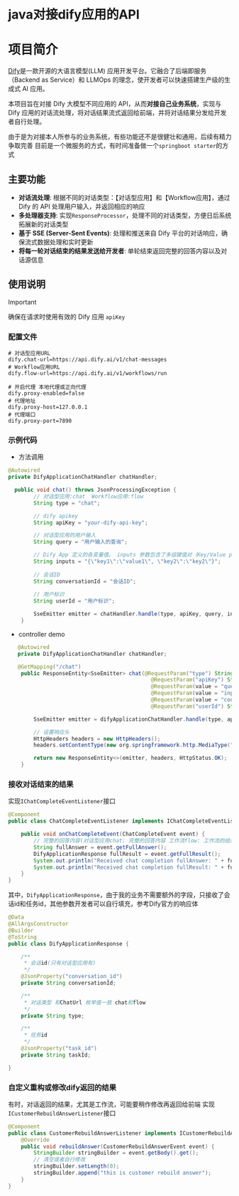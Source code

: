 # java对接dify应用的API

# 项目简介
[Dify](https://cloud.dify.ai/)是一款开源的大语言模型(LLM) 应用开发平台。它融合了后端即服务（Backend as Service）和 LLMOps 的理念，使开发者可以快速搭建生产级的生成式 AI 应用。

本项目旨在对接 Dify 大模型不同应用的 API，从而**对接自己业务系统**，实现与 Dify 应用的对话流处理，将对话结果流式返回给前端，并将对话结果分发给开发者自行处理。

由于是为对接本人所参与的业务系统，有些功能还不是很健壮和通用，后续有精力争取完善
目前是一个微服务的方式，有时间准备做一个`springboot starter`的方式

## 主要功能

- **对话流处理**: 根据不同的对话类型：【对话型应用】和【Workflow应用】，通过 Dify 的 API 处理用户输入，并返回相应的响应
- **多处理器支持**: 实现`ResponseProcessor`，处理不同的对话类型，方便日后系统拓展新的对话类型
- **基于 SSE (Server-Sent Events)**: 处理和推送来自 Dify 平台的对话响应，确保流式数据处理和实时更新
- **将每一轮对话结束的结果发送给开发者**: 单轮结束返回完整的回答内容以及对话源信息

## 使用说明

> [!IMPORTANT]
> 确保在请求时使用有效的 Dify 应用 `apiKey`

### 配置文件
```properties
# 对话型应用URL
dify.chat-url=https://api.dify.ai/v1/chat-messages
# Workflow应用URL
dify.flow-url=https://api.dify.ai/v1/workflows/run

# 开启代理 本地代理或正向代理
dify.proxy-enabled=false
# 代理地址
dify.proxy-host=127.0.0.1
# 代理端口
dify.proxy-port=7890
```




### 示例代码
- 方法调用

```java
@Autowired
private DifyApplicationChatHandler chatHandler;

  public void chat() throws JsonProcessingException {
        // 对话型应用:chat  Workflow应用:flow
        String type = "chat";

        // dify apikey
        String apiKey = "your-dify-api-key";

        // 对话型应用的用户输入
        String query = "用户输入的查询";

        // Dify App 定义的各变量值。 inputs 参数包含了多组键值对（Key/Value pairs），每组的键对应一个特定变量，每组的值则是该变量的具体值
        String inputs = "{\"key1\":\"value1\", \"key2\":\"key2\"}";
        
        // 会话ID
        String conversationId = "会话ID";
        
        // 用户标识
        String userId = "用户标识";

        SseEmitter emitter = chatHandler.handle(type, apiKey, query, inputs, conversationId, userId);
    }
```

- controller demo

```java
   @Autowired
   private DifyApplicationChatHandler chatHandler;

   @GetMapping("/chat")
    public ResponseEntity<SseEmitter> chat(@RequestParam("type") String type,
                                             @RequestParam("apiKey") String apiKey,
                                             @RequestParam(value = "query", required = false) String query,
                                             @RequestParam(value = "inputs", required = false) String inputs,
                                             @RequestParam(value = "conversationId", required = false) String conversationId,
                                             @RequestParam("userId") String userId) throws JsonProcessingException {

        SseEmitter emitter = difyApplicationChatHandler.handle(type, apiKey, query, inputs, conversationId, userId);

        // 设置响应头
        HttpHeaders headers = new HttpHeaders();
        headers.setContentType(new org.springframework.http.MediaType("text", "event-stream", StandardCharsets.UTF_8));

        return new ResponseEntity<>(emitter, headers, HttpStatus.OK);
    }
```
### 接收对话结束的结果

实现`IChatCompleteEventListener`接口

```java
@Component
public class ChatCompleteEventListener implements IChatCompleteEventListener{

    public void onChatCompleteEvent(ChatCompleteEvent event) {
        // 完整的回答内容(对话型应用chat: 完整的回答内容 工作流flow: 工作流的结果)
        String fullAnswer = event.getFullAnswer();
        DifyApplicationResponse fullResult = event.getFullResult();
        System.out.println("Received chat completion fullAnswer: " + fullAnswer);
        System.out.println("Received chat completion fullResult: " + fullResult);
    }
}
```
其中，`DifyApplicationResponse`，由于我的业务不需要额外的字段，只接收了会话id和任务id，其他参数开发者可以自行填充，参考Dify官方的响应体

```java
@Data
@AllArgsConstructor
@Builder
@ToString
public class DifyApplicationResponse {

    /**
     * 会话id(只有对话型应用有)
     */
    @JsonProperty("conversation_id")
    private String conversationId;

    /**
     * 对话类型 和ChatUrl 枚举值一致 chat和flow
     */
    private String type;

    /**
     * 任务id
     */
    @JsonProperty("task_id")
    private String taskId;

}
```

### 自定义重构或修改dify返回的结果
有时，对话返回的结果，尤其是工作流，可能要稍作修改再返回给前端
实现`ICustomerRebuildAnswerListener`接口
```java
@Component
public class CustomerRebuildAnswerListener implements ICustomerRebuildAnswerListener{
    @Override
    public void rebuildAnswer(CustomerRebuildAnswerEvent event) {
        StringBuilder stringBuilder = event.getBody().get();
        // 清空或者自行修改
        stringBuilder.setLength(0);
        stringBuilder.append("this is customer rebuild answer");
    }
}
```
